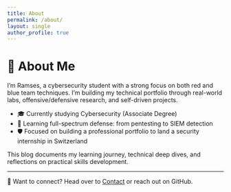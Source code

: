 ```yaml
---
title: About
permalink: /about/
layout: single
author_profile: true
---
```


# 👋 About Me

I’m Ramses, a cybersecurity student with a strong focus on both red and blue team techniques. I’m building my technical portfolio through real-world labs, offensive/defensive research, and self-driven projects.

- 🎓 Currently studying Cybersecurity (Associate Degree)
- 🧠 Learning full-spectrum defense: from pentesting to SIEM detection
- 🛡️ Focused on building a professional portfolio to land a security internship in Switzerland

This blog documents my learning journey, technical deep dives, and reflections on practical skills development.

---

💬 Want to connect? Head over to [Contact](/contact/) or reach out on GitHub.

